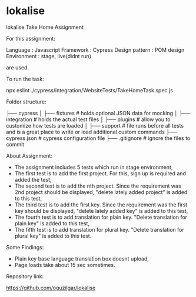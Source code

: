 # lokalise
lokalise Take Home Assignment

For this assignment:

Language          : Javascript
Framework         : Cypress
Design pattern    : POM design
Environment       : stage, live(didnt run)

are used.


To run the task: 

npx eslint ./cypress/integration/WebsiteTests/TakeHomeTask.spec.js



 Folder structure:

├── cypress
    │  ├── fixtures          # holds optional JSON data for mocking
    │  ├── integration       # holds the actual test files
    │  ├── plugins           # allow you to customize how tests are loaded
    │  ├── support           # file runs before all tests and is a great place to write or load additional custom commands
    ├── cypress.json         # cypress configuration file
    ├── .gitignore           # ignore the files to commit


About Assignment:

- The assignment includes 5 tests which run in stage environment,
- The first test is to add the first project. For this, sign up is required and added the test,
- The second test is to add the nth project. Since the requirement was 2nd project should be displayed, "delete lately added project" is added to this test,
- The third test is to add the first key. Since the requirement was the first key should be displayed, "delete lately added key" is added to this test,
- The fourth test is to add translation for plain key. "Delete translation for plain key" is added to this test,
- The fifth test is to add translation for plural key. "Delete translation for plural key" is added to this test.


Some Findings:

- Plain key base language translation box doesnt upload,
- Page loads take about 15 sec sometimes.


Repository link:

https://github.com/oguzilgar/lokalise
